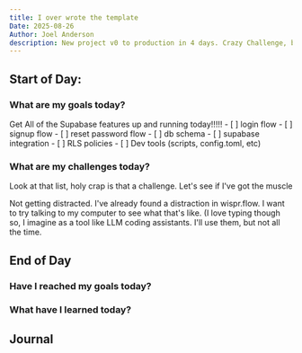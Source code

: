```yaml
---
title: I over wrote the template
Date: 2025-08-26
Author: Joel Anderson
description: New project v0 to production in 4 days. Crazy Challenge, but it's going to happen. This will really put what I've learned over the last 3 months to the test.
---
```


## Start of Day:

### What are my goals today?
Get All of the Supabase features up and running today!!!!!
    - [ ] login flow
    - [ ] signup flow
    - [ ] reset password flow
    - [ ] db schema
    - [ ] supabase integration
    - [ ] RLS policies
    - [ ] Dev tools (scripts, config.toml, etc)


### What are my challenges today?
Look at that list, holy crap is that a challenge. Let's see if I've got the muscle

Not getting distracted. I've already found a distraction in wispr.flow. I want to try talking to my computer to see what that's like. (I love typing though so, I imagine as a tool like LLM coding assistants. I'll use them, but not all the time.

## End of Day

### Have I reached my goals today?


### What have I learned today?

## Journal
